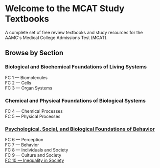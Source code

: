 # Welcome to the MCAT Study Textbooks
A complete set of free review textbooks and study resources for the AAMC's Medical College Admissions Test (MCAT).

## Browse by Section
### Biological and Biochemical Foundations of Living Systems
FC 1 — Biomolecules\
FC 2 — Cells\
FC 3 — Organ Systems

### Chemical and Physical Foundations of Biological Systems
FC 4 — Chemical Processes\
FC 5 — Physical Processes

### [Psychological, Social, and Biological Foundations of Behavior](ps/index.md)
FC 6 — Perception\
FC 7 — Behavior\
FC 8 — Individuals and Society\
FC 9 — Culture and Society\
[FC 10 — Inequality in Society](ps/inequality/index.md)
